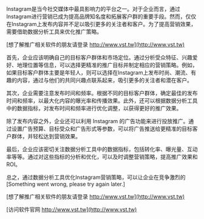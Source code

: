 Instagram是当今社交媒体中最具影响力的平台之一。对于企业而言，通过Instagram进行营销已成为提高品牌知名度和拓展客户群的重要手段。然而，仅仅在Instagram上发布内容并不足以吸引更多的关注者和客户。为了提高营销效果，需要借助数据分析工具来优化推广策略。

[想了解推广相关软件的朋友请登录 http://www.vst.tw](http://www.vst.tw)

首先，企业应该明确自己的目标客户群体和市场定位。通过分析受众特征、兴趣爱好、地理位置等信息，可以选择更精准的推广目标并制定相应的营销策略。例如，如果目标客户群体主要是年轻人，则可以选择在Instagram上发布时尚、潮流、有趣的内容，通过与他们的共同兴趣点联系起来，吸引更多的关注者和潜在客户。

其次，企业需要注意发布时间和频率。根据不同的目标客户群体，确定最佳的发布时间和频率，以最大化内容的曝光率和传播效果。此外，还可以根据数据分析工具中的数据指标，对发布时间和频率进行优化调整，以获得更好的推广效果。

除了发布内容之外，企业还可以利用 Instagram 的广告功能来进行投放推广。通过设置广告预算、目标受众和广告形式等参数，可以将广告推送给更精准的目标客户群体，并轻松达到营销效果。

最后，企业应该密切关注数据分析工具中的数据指标，包括转化率、曝光量、互动率等等。通过对这些指标的分析和优化，可以及时调整营销策略，提高推广效果和ROI。

总之，通过数据分析工具优化Instagram营销策略，可以让企业在竞争激烈的
[Something went wrong, please try again later.]

[想了解推广相关软件的朋友请登录 http://www.vst.tw](http://www.vst.tw)


[访问软件官网 http://www.vst.tw](http://www.vst.tw)

